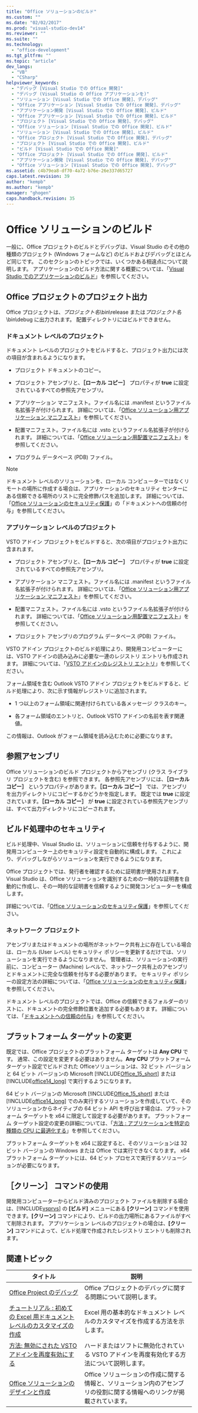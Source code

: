 ```yaml
---
title: "Office ソリューションのビルド"
ms.custom: ""
ms.date: "02/02/2017"
ms.prod: "visual-studio-dev14"
ms.reviewer: ""
ms.suite: ""
ms.technology: 
  - "office-development"
ms.tgt_pltfrm: ""
ms.topic: "article"
dev_langs: 
  - "VB"
  - "CSharp"
helpviewer_keywords: 
  - "デバッグ [Visual Studio での Office 開発]"
  - "デバッグ (Visual Studio の Office アプリケーションを)"
  - "ソリューション [Visual Studio での Office 開発]、デバッグ"
  - "Office アプリケーション [Visual Studio での Office 開発]、デバッグ"
  - "アプリケーション開発 [Visual Studio での Office 開発]、ビルド"
  - "Office アプリケーション [Visual Studio での Office 開発]、ビルド"
  - "プロジェクト [Visual Studio での Office 開発]、デバッグ"
  - "Office ソリューション [Visual Studio での Office 開発]、ビルド"
  - "ソリューション [Visual Studio での Office 開発]、ビルド"
  - "Office プロジェクト [Visual Studio での Office 開発]、デバッグ"
  - "プロジェクト [Visual Studio での Office 開発]、ビルド"
  - "ビルド [Visual Studio での Office 開発]"
  - "Office プロジェクト [Visual Studio での Office 開発]、ビルド"
  - "アプリケーション開発 [Visual Studio での Office 開発]、デバッグ"
  - "Office ソリューション [Visual Studio での Office 開発]、デバッグ"
ms.assetid: c4b79ea8-df70-4a72-b76e-26e337d65727
caps.latest.revision: 39
author: "kempb"
ms.author: "kempb"
manager: "ghogen"
caps.handback.revision: 35
---
```

# Office ソリューションのビルド
  一般に、Office プロジェクトのビルドとデバッグは、Visual Studio のその他の種類のプロジェクト \(Windows フォームなど\) のビルドおよびデバッグとほとんど同じです。 このセクションのトピックでは、いくつかある相違点について説明します。 アプリケーションのビルド方法に関する概要については、「[Visual Studio でのアプリケーションのビルド](../ide/compiling-and-building-in-visual-studio.md)」を参照してください。  
  
## Office プロジェクトのプロジェクト出力  
 Office プロジェクトは、*プロジェクト名*\\bin\\release または*プロジェクト名*\\bin\\debug に出力されます。 配置ディレクトリにはビルドできません。  
  
### ドキュメント レベルのプロジェクト  
 ドキュメント レベルのプロジェクトをビルドすると、プロジェクト出力には次の項目が含まれるようになります。  
  
-   プロジェクト ドキュメントのコピー。  
  
-   プロジェクト アセンブリと、**［ローカル コピー］** プロパティが **true** に設定されているすべての参照先アセンブリ。  
  
-   アプリケーション マニフェスト。ファイル名には .manifest というファイル名拡張子が付けられます。 詳細については、「[Office ソリューション用アプリケーション マニフェスト](../vsto/application-manifests-for-office-solutions.md)」を参照してください。  
  
-   配置マニフェスト。ファイル名には .vsto というファイル名拡張子が付けられます。 詳細については、「[Office ソリューション用配置マニフェスト](../vsto/deployment-manifests-for-office-solutions.md)」を参照してください。  
  
-   プログラム データベース \(PDB\) ファイル。  
  
> [!NOTE]  
>  ドキュメント レベルのソリューションを、ローカル コンピューターではなくリモートの場所に作成する場合は、アプリケーションのセキュリティ センターにある信頼できる場所のリストに完全修飾パスを追加します。 詳細については、「[Office ソリューションのセキュリティ保護](../vsto/securing-office-solutions.md)」の「ドキュメントへの信頼の付与」を参照してください。  
  
### アプリケーション レベルのプロジェクト  
 VSTO アドイン プロジェクトをビルドすると、次の項目がプロジェクト出力に含まれます。  
  
-   プロジェクト アセンブリと、**［ローカル コピー］** プロパティが **true** に設定されているすべての参照先アセンブリ。  
  
-   アプリケーション マニフェスト。ファイル名には .manifest というファイル名拡張子が付けられます。 詳細については、「[Office ソリューション用アプリケーション マニフェスト](../vsto/application-manifests-for-office-solutions.md)」を参照してください。  
  
-   配置マニフェスト。ファイル名には .vsto というファイル名拡張子が付けられます。 詳細については、「[Office ソリューション用配置マニフェスト](../vsto/deployment-manifests-for-office-solutions.md)」を参照してください。  
  
-   プロジェクト アセンブリのプログラム データベース \(PDB\) ファイル。  
  
 VSTO アドイン プロジェクトのビルド処理により、開発用コンピューターには、VSTO アドインの読み込みに必要な一連のレジストリ エントリも作成されます。 詳細については、「[VSTO アドインのレジストリ エントリ](../vsto/registry-entries-for-vsto-add-ins.md)」を参照してください。  
  
 フォーム領域を含む Outlook VSTO アドイン プロジェクトをビルドすると、ビルド処理により、次に示す情報がレジストリに追加されます。  
  
-   1 つ以上のフォーム領域に関連付けられている各メッセージ クラスのキー。  
  
-   各フォーム領域のエントリと、Outlook VSTO アドインの名前を表す関連値。  
  
 この情報は、Outlook がフォーム領域を読み込むために必要になります。  
  
## 参照アセンブリ  
 Office ソリューションのビルド プロジェクトからアセンブリ \(クラス ライブラリ プロジェクトを含む\) を参照できます。 各参照先アセンブリには、**［ローカル コピー］** というプロパティがあります。**［ローカル コピー］** では、アセンブリを出力ディレクトリにコピーするかどうかを指定します。 既定では **true** に設定されています。**［ローカル コピー］** が **true** に設定されている参照先アセンブリは、すべて出力ディレクトリにコピーされます。  
  
## ビルド処理中のセキュリティ  
 ビルド処理中、Visual Studio は、ソリューションに信頼を付与するように、開発用コンピューター上のセキュリティ設定を自動的に構成します。 これにより、デバッグしながらソリューションを実行できるようになります。  
  
 Office プロジェクトでは、発行者を確認するために証明書が使用されます。 Visual Studio は、Office ソリューションを識別するための一時的な証明書を自動的に作成し、その一時的な証明書を信頼するように開発コンピューターを構成します。  
  
 詳細については、「[Office ソリューションのセキュリティ保護](../vsto/securing-office-solutions.md)」を参照してください。  
  
### ネットワーク プロジェクト  
 アセンブリまたはドキュメントの場所がネットワーク共有上に存在している場合は、ローカル \(User レベル\) セキュリティ ポリシーを更新するだけでは、ソリューションを実行できるようになりません。 管理者は、ソリューションの実行前に、コンピューター \(Machine\) レベルで、ネットワーク共有上のアセンブリとドキュメントに完全な信頼を付与する必要があります。 セキュリティ ポリシーの設定方法の詳細については、「[Office ソリューションのセキュリティ保護](../vsto/securing-office-solutions.md)」を参照してください。  
  
 ドキュメント レベルのプロジェクトでは、Office の信頼できるフォルダーのリストに、ドキュメントの完全修飾位置を追加する必要もあります。 詳細については、「[ドキュメントへの信頼の付与](../vsto/granting-trust-to-documents.md)」を参照してください。  
  
## プラットフォーム ターゲットの変更  
 既定では、Office プロジェクトのプラットフォーム ターゲットは **Any CPU** です。 通常、この設定を変更する必要はありません。**Any CPU** プラットフォーム ターゲット設定でビルドされた Officeソリューションは、32 ビット バージョンと 64 ビット バージョンの Microsoft [!INCLUDE[Office_15_short](../vsto/includes/office-15-short-md.md)] または [!INCLUDE[office14_long](../vsto/includes/office14-long-md.md)] で実行するようになります。  
  
 64 ビット バージョンの Microsoft [!INCLUDE[Office_15_short](../vsto/includes/office-15-short-md.md)] または [!INCLUDE[office14_long](../vsto/includes/office14-long-md.md)] でのみ実行するソリューションを作成していて、そのソリューションからネイティブの 64 ビット API を呼び出す場合は、プラットフォーム ターゲットを x64 に限定して設定する必要があります。 プラットフォーム ターゲット設定の変更の詳細については、「[方法 : アプリケーションを特定の種類の CPU に最適化する](http://msdn.microsoft.com/ja-jp/294a75d2-4279-4b72-8298-2bea05be907a)」を参照してください。  
  
 プラットフォーム ターゲットを x64 に設定すると、そのソリューションは 32 ビット バージョンの Windows または Office では実行できなくなります。 x64 プラットフォーム ターゲットには、64 ビット プロセスで実行するソリューションが必要になります。  
  
## ［クリーン］ コマンドの使用  
 開発用コンピューターからビルド済みのプロジェクト ファイルを削除する場合は、[!INCLUDE[vsprvs](../sharepoint/includes/vsprvs-md.md)] の **\[ビルド\]** メニューにある **\[クリーン\]** コマンドを使用できます。**\[クリーン\]** コマンドにより、ビルドの出力場所にあるファイルがすべて削除されます。 アプリケーション レベルのプロジェクトの場合は、**\[クリーン\]** コマンドによって、ビルド処理で作成されたレジストリ エントリも削除されます。  
  
## 関連トピック  
  
|タイトル|説明|  
|----------|--------|  
|[Office Project のデバッグ](../vsto/debugging-office-projects.md)|Office プロジェクトのデバッグに関する問題について説明します。|  
|[チュートリアル : 初めての Excel 用ドキュメント レベルのカスタマイズの作成](../vsto/walkthrough-creating-your-first-document-level-customization-for-excel.md)|Excel 用の基本的なドキュメント レベルのカスタマイズを作成する方法を示します。|  
|[方法: 無効にされた VSTO アドインを再度有効にする](../vsto/how-to-re-enable-a-vsto-add-in-that-has-been-disabled.md)|ハードまたはソフトに無効化されている VSTO アドインを再度有効化する方法について説明します。|  
|[Office ソリューションのデザインと作成](../vsto/designing-and-creating-office-solutions.md)|Office ソリューションの作成に関する情報と、ソリューション内のアセンブリの役割に関する情報へのリンクが掲載されています。|  
  
  
